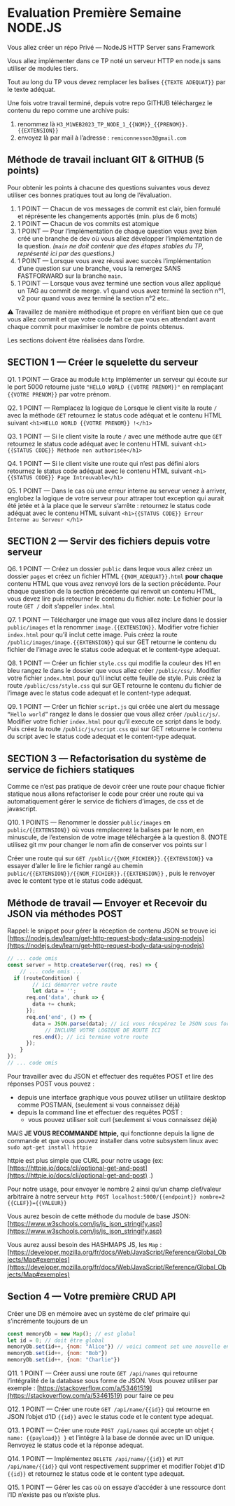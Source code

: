 # Evaluation Première Semaine NODE.JS

Vous allez créer un répo Privé — NodeJS HTTP Server sans Framework

Vous allez implémenter dans ce TP noté un serveur HTTP en node.js sans utiliser de modules tiers.

Tout au long du TP vous devez remplacer les balises `{{TEXTE ADEQUAT}}` par le texte adéquat. 

Une fois votre travail terminé, depuis votre repo GITHUB téléchargez le contenu du repo comme une archive puis:

1. renommez là `H3_M1WEB2023_TP_NODE_1_{{NOM}}_{{PRENOM}}.{{EXTENSION}}`
2. envoyez là par mail à l’adresse : `remiconnesson3@gmail.com` 

## Méthode de travail incluant GIT & GITHUB (5 points)

Pour obtenir les points à chacune des questions suivantes vous devez utiliser ces bonnes pratiques tout au long de l’évaluation.

1. 1 POINT — Chacun de vos messages de commit est clair, bien formulé et réprésente les changements apportés (min. plus de 6 mots)
2. 1 POINT — Chacun de vos commits est atomique 
3. 1 POINT — Pour l’implémentation de chaque question vous avez bien créé une branche de dev où vous allez développer l’implémentation de la question. *(`main` ne doit contenir que des étapes stables du TP, représenté ici par des questions.)*
4. 1 POINT — Lorsque vous avez réussi avec succès l’implémentation d’une question sur une branche, vous la remergez SANS FASTFORWARD sur la branche `main`.
5. 1 POINT — Lorsque vous avez terminé une section vous allez appliqué un TAG au commit de merge. v1 quand vous avez terminé la section n°1, v2 pour quand vous avez terminé la section n°2 etc.. 

<aside>
⚠️ Travaillez de manière méthodique et propre en vérifiant bien que ce que vous allez commit et que votre code fait ce que vous en attendant avant chaque commit pour maximiser le nombre de points obtenus.

</aside>

Les sections doivent être réalisées dans l’ordre.

## SECTION 1 — Créer le squelette du serveur

Q1. 1 POINT — Grace au module `http` implémenter un serveur qui écoute sur le port 5000 retourne juste `"HELLO WORLD {{VOTRE PRENOM}}"` en remplaçant `{{VOTRE PRENOM}}` par votre prénom. 

Q2. 1 POINT — Remplacez la logique de Lorsque le client visite la route `/` avec la méthode `GET` retournez le status code adéquat et le contenu HTML suivant `<h1>HELLO WORLD {{VOTRE PRENOM}} !</h1>` 

Q3. 1 POINT — Si le client visite la route `/` avec une méthode autre que `GET` retournez le status code adéquat avec le contenu HTML suivant `<h1>{{STATUS CODE}} Méthode non authorisée</h1>`

Q4. 1 POINT — Si le client visite une route qui n’est pas défini alors retournez le status code adéquat avec le contenu HTML suivant `<h1>{{STATUS CODE}} Page Introuvable</h1>`

Q5. 1 POINT — Dans le cas où une erreur interne au serveur venez à arriver, englobez la logique de votre serveur pour attraper tout exception qui aurait été jetée et à la place que le serveur s’arrête :  retournez le status code adéquat avec le contenu HTML suivant `<h1>{{STATUS CODE}} Erreur Interne au Serveur </h1>`

## SECTION 2 — Servir des fichiers depuis votre serveur

Q6. 1 POINT — Créez un dossier `public` dans leque vous allez créez un dossier `pages` et créez un fichier HTML `{{NOM_ADEQUAT}}.html`  **pour chaque** contenu HTML que vous avez renvoyé lors de la section précédente. Pour chaque question de la section précédente qui renvoit un contenu HTML, vous devez lire puis retourner le contenu du fichier.
note: Le fichier pour la route  `GET /` doit s’appeller `index.html`

Q7. 1 POINT — Télécharger une image que vous allez inclure dans le dossier `public/images` et la renommer `image.{{EXTENSION}}`. Modifier votre fichier `index.html` pour qu’il inclut cette image. Puis créez la route `/public/images/image.{{EXTENSION}}` qui sur GET retourne le contenu du fichier de l’image avec le status code adequat et le content-type adequat.

Q8. 1 POINT — Créer un fichier `style.css` qui modifie la couleur des H1 en bleu rangez le dans le dossier que vous allez créer `/public/css/`. Modifier votre fichier `index.html` pour qu’il inclut cette feuille de style. Puis créez la route `/public/css/style.css` qui sur GET retourne le contenu du fichier de l’image avec le status code adequat et le content-type adequat.

Q9. 1 POINT — Créer un fichier `script.js` qui créée une alert du message `“Hello world”` rangez le dans le dossier que vous allez créer `/public/js/`. Modifier votre fichier `index.html` pour qu’il execute ce script dans le body. Puis créez la route `/public/js/script.css` qui sur GET retourne le contenu du script avec le status code adequat et le content-type adequat.

## SECTION 3 — Refactorisation du système de service de fichiers statiques

Comme ce n’est pas pratique de devoir créer une route pour chaque fichier statique nous allons refactoriser le code pour créer une route qui va automatiquement gérer le service de fichiers d’images, de css et de javascript.

Q10. 1 POINTS — Renommer le dossier `public/images` en `public/{{EXTENSION}}` où vous remplacerez la balises par le nom, en minuscule, de l’extension de votre image téléchargée à la question 8. (NOTE utilisez git mv pour changer le nom afin de conserver vos points sur l

Créer une route qui sur `GET /public/{{NOM_FICHIER}}.{{EXTENSION}}` va essayer d’aller le lire le fichier rangé au chemin `public/{{EXTENSION}}/{{NOM_FICHIER}}.{{EXTENSION}}` , puis le renvoyer avec le content type et le status code adéquat.

## Méthode de travail — Envoyer et Recevoir du JSON via méthodes POST

Rappel: le snippet pour gérer la réception de contenu JSON se trouve ici [https://nodejs.dev/learn/get-http-request-body-data-using-nodejs](https://nodejs.dev/learn/get-http-request-body-data-using-nodejs)

```jsx
// ... code omis 
const server = http.createServer((req, res) => {
	// ... code omis ...
  if (routeCondition) { 
		// ici démarrer votre route
		let data = '';
	  req.on('data', chunk => {
	    data += chunk;
	  });
	  req.on('end', () => {
	    data = JSON.parse(data); // ici vous récupérez le JSON sous forme d'un objet Javascript 
			// INCLURE VOTRE LOGIQUE DE ROUTE ICI
	    res.end(); // ici termine votre route
	  });
	}
});
// ... code omis 
```

Pour travailler avec du JSON et effectuer des requêtes POST et lire des réponses POST vous pouvez : 

- depuis une interface graphique vous pouvez utiliser un utilitaire desktop comme POSTMAN, (seulement si vous connaissez déjà)
- depuis la command line et effectuer des requêtes POST :
    - vous pouvez utiliser soit curl (seulement si vous connaissez déjà)

MAIS **JE VOUS RECOMMANDE httpie,** qui fonctionne depuis la ligne de commande et que vous pouvez installer dans votre subsystem linux avec `sudo apt-get install httpie`

httpie est plus simple que CURL pour notre usage (ex: [https://httpie.io/docs/cli/optional-get-and-post](https://httpie.io/docs/cli/optional-get-and-post) .)

Pour notre usage, pour envoyer le nombre 2 ainsi qu’un champ clef/valeur arbitraire à notre serveur `http POST localhost:5000/{{endpoint}} nombre=2 {{CLEF}}={{VALEUR}}`

Vous aurez besoin de cette méthode du module de base JSON: [https://www.w3schools.com/js/js_json_stringify.asp](https://www.w3schools.com/js/js_json_stringify.asp)

Vous aurez aussi besoin des HASHMAPS JS, les `Map` : [https://developer.mozilla.org/fr/docs/Web/JavaScript/Reference/Global_Objects/Map#exemples](https://developer.mozilla.org/fr/docs/Web/JavaScript/Reference/Global_Objects/Map#exemples)

## Section 4 — Votre première CRUD API

Créer une DB en mémoire avec un système de clef primaire qui s’incrémente toujours de un

```jsx
const memoryDb = new Map(); // est global
let id = 0; // doit être global
memoryDb.set(id++, {nom: "Alice"}) // voici comment set une nouvelle entrée.
memoryDb.set(id++, {nom: "Bob"})
memoryDb.set(id++, {nom: "Charlie"})
```

Q11. 1 POINT — Créer aussi une route `GET /api/names` qui retourne l’intégralité de la database sous forme de JSON. Vous pouvez utiliser par exemple : [https://stackoverflow.com/a/53461519](https://stackoverflow.com/a/53461519) pour faire ce peu

Q12. 1 POINT — Créer une route `GET /api/name/{{id}}` qui retourne en JSON l’objet d’ID `{{id}}` avec le status code et le content type adequat. 

Q13. 1 POINT — Créer une route `POST /api/names` qui accepte un objet `{ name: {{payload}} }` et l’intégre à la base de donnée avec un ID unique. Renvoyez le status code et la réponse adequat.

Q14. 1 POINT — Implémentez `DELETE /api/name/{{id}}` et `PUT /api/name/{{id}}` qui vont respectivement supprimer et modifier l’objet d’ID `{{id}}` et retournez le status code et le content type adequat.

Q15. 1 POINT — Gérer les cas où on essaye d’accéder à une ressource dont l’ID n’existe pas ou n’existe plus.
